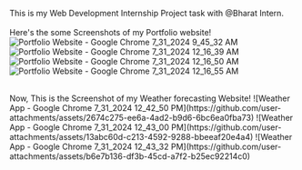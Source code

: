 This is my Web Development Internship Project task with @Bharat Intern. <br><br>
Here's the some Screenshots of my Portfolio website! 
![Portfolio Website - Google Chrome 7_31_2024 9_45_32 AM](https://github.com/user-attachments/assets/de7667c0-ec92-47c2-ba7c-c1ca93d0f43c)
![Portfolio Website - Google Chrome 7_31_2024 12_16_39 AM](https://github.com/user-attachments/assets/665bca0d-644f-4e88-851e-50c7dab7f34c)
![Portfolio Website - Google Chrome 7_31_2024 12_16_50 AM](https://github.com/user-attachments/assets/c78ec2f3-6414-42d9-8c17-76aa425c996a)
![Portfolio Website - Google Chrome 7_31_2024 12_16_55 AM](https://github.com/user-attachments/assets/adc68e7d-3758-4271-85c2-e876cca45e40)

<br>
Now, This is the Screenshot of my Weather forecasting Website! 
![Weather App - Google Chrome 7_31_2024 12_42_50 PM](https://github.com/user-attachments/assets/2674c275-ee6a-4ad2-b9d6-6bc6ea0fba73)
![Weather App - Google Chrome 7_31_2024 12_43_00 PM](https://github.com/user-attachments/assets/13abc60d-c213-4592-9288-bbeeaf20e4a4)
![Weather App - Google Chrome 7_31_2024 12_43_32 PM](https://github.com/user-attachments/assets/b6e7b136-df3b-45cd-a7f2-b25ec92214c0)
